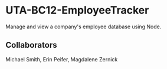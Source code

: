 # UTA-BC12-EmployeeTracker
Manage and view a company's employee database using Node.

## Collaborators
Michael Smith, Erin Peifer, Magdalene Zernick
